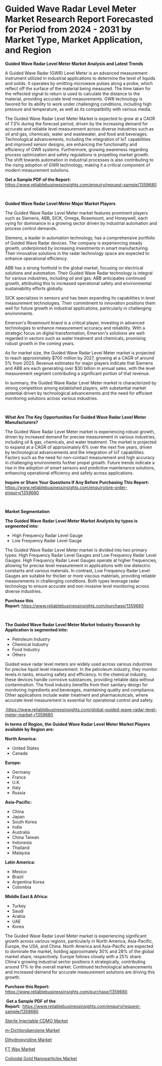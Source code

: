 <p><h1>Guided Wave Radar Level Meter Market Research Report Forecasted for Period from 2024 -  2031 by Market Type, Market Application, and Region</h1></p><p><strong>Guided Wave Radar Level Meter Market Analysis and Latest Trends</strong></p>
<p><p>A Guided Wave Radar (GWR) Level Meter is an advanced measurement instrument utilized in industrial applications to determine the level of liquids and solids. It operates by emitting microwave pulses along a probe, which reflect off the surface of the material being measured. The time taken for the reflected signal to return is used to calculate the distance to the material, providing accurate level measurements. GWR technology is favored for its ability to work under challenging conditions, including high pressure and temperature, as well as its compatibility with various media.</p><p>The Guided Wave Radar Level Meter Market is expected to grow at a CAGR of 7.3% during the forecast period, driven by the increasing demand for accurate and reliable level measurement across diverse industries such as oil and gas, chemicals, water and wastewater, and food and beverages. Technological advancements, including the integration of IoT capabilities and improved sensor designs, are enhancing the functionality and efficiency of GWR systems. Furthermore, growing awareness regarding process optimization and safety regulations is propelling market growth. The shift towards automation in industrial processes is also contributing to the rising adoption of GWR technology, making it a critical component of modern measurement solutions.</p></p>
<p><strong>Get a Sample PDF of the Report:&nbsp;</strong> <a href="https://www.reliablebusinessinsights.com/enquiry/request-sample/1359680?utm_campaign=115&utm_medium=2&utm_source=Github&utm_content=ia&utm_term=05122024&utm_id=guided-wave-radar-level-meter">https://www.reliablebusinessinsights.com/enquiry/request-sample/1359680</a></p>
<p>&nbsp;</p>
<p><strong>Guided Wave Radar Level Meter Major Market Players</strong></p>
<p><p>The Guided Wave Radar Level Meter market features prominent players such as Siemens, ABB, SICK, Omega, Rosemount, and Honeywell, each vying for dominance in a growing sector driven by industrial automation and process control demands.</p><p>Siemens, a leader in automation technology, has a comprehensive portfolio of Guided Wave Radar devices. The company is experiencing steady growth, underpinned by increasing investments in smart manufacturing. Their innovative solutions in the radar technology space are expected to enhance operational efficiency.</p><p>ABB has a strong foothold in the global market, focusing on electrical solutions and automation. Their Guided Wave Radar technology is integral for various industries, including oil and gas. ABB anticipates continued growth, attributing this to increased operational safety and environmental sustainability efforts globally.</p><p>SICK specializes in sensors and has been expanding its capabilities in level measurement technologies. Their commitment to innovation positions them well for future growth in industrial applications, particularly in challenging environments.</p><p>Emerson's Rosemount brand is a critical player, investing in advanced technologies to enhance measurement accuracy and reliability. With a strategic focus on digital transformation, Emerson's solutions are well-regarded in sectors such as water treatment and chemicals, promising robust growth in the coming years.</p><p>As for market size, the Guided Wave Radar Level Meter market is projected to reach approximately $700 million by 2027, growing at a CAGR of around 5% from 2023. Revenue estimates for major players indicate that Siemens and ABB are each generating over $30 billion in annual sales, with the level measurement segment contributing a significant portion of that revenue.</p><p>In summary, the Guided Wave Radar Level Meter market is characterized by strong competition among established players, with substantial market potential driven by technological advancements and the need for efficient monitoring solutions across various industries.</p></p>
<p>&nbsp;</p>
<p><strong>What Are The Key Opportunities For Guided Wave Radar Level Meter Manufacturers?</strong></p>
<p><p>The Guided Wave Radar Level Meter market is experiencing robust growth, driven by increased demand for precise measurement in various industries, including oil & gas, chemicals, and water treatment. The market is projected to expand at a CAGR of approximately 6% over the next five years, driven by technological advancements and the integration of IoT capabilities. Factors such as the need for non-contact measurement and high accuracy in challenging environments further propel growth. Future trends indicate a rise in the adoption of smart sensors and predictive maintenance solutions, enhancing operational efficiency and safety across applications.</p></p>
<p><strong>Inquire or Share Your Questions If Any Before Purchasing This Report:</strong> <a href="https://www.reliablebusinessinsights.com/enquiry/pre-order-enquiry/1359680?utm_campaign=115&utm_medium=2&utm_source=Github&utm_content=ia&utm_term=05122024&utm_id=guided-wave-radar-level-meter">https://www.reliablebusinessinsights.com/enquiry/pre-order-enquiry/1359680</a></p>
<p>&nbsp;</p>
<p><strong>Market Segmentation</strong></p>
<p><strong>The Guided Wave Radar Level Meter Market Analysis by types is segmented into:</strong></p>
<p><ul><li>High Frequency Radar Level Gauge</li><li>Low Frequency Radar Level Gauge</li></ul></p>
<p><p>The Guided Wave Radar Level Meter market is divided into two primary types: High Frequency Radar Level Gauges and Low Frequency Radar Level Gauges. High Frequency Radar Level Gauges operate at higher frequencies, allowing for precise level measurement in applications with low dielectric constants and various materials. In contrast, Low Frequency Radar Level Gauges are suitable for thicker or more viscous materials, providing reliable measurements in challenging conditions. Both types leverage radar technology to ensure accurate and non-invasive level monitoring across diverse industries.</p></p>
<p><strong>Purchase this Report:&nbsp;</strong><a href="https://www.reliablebusinessinsights.com/purchase/1359680?utm_campaign=115&utm_medium=2&utm_source=Github&utm_content=ia&utm_term=05122024&utm_id=guided-wave-radar-level-meter">https://www.reliablebusinessinsights.com/purchase/1359680</a></p>
<p>&nbsp;</p>
<p><strong>The Guided Wave Radar Level Meter Market Industry Research by Application is segmented into:</strong></p>
<p><ul><li>Petroleum Industry</li><li>Chemical Industry</li><li>Food Industry</li><li>Others</li></ul></p>
<p><p>Guided wave radar level meters are widely used across various industries for precise liquid level measurement. In the petroleum industry, they monitor levels in tanks, ensuring safety and efficiency. In the chemical industry, these devices handle corrosive substances, providing reliable data without contamination. The food industry benefits from their sanitary design for monitoring ingredients and beverages, maintaining quality and compliance. Other applications include water treatment and pharmaceuticals, where accurate level measurement is essential for operational control and safety.</p></p>
<p><a href="https://www.reliablebusinessinsights.com/global-guided-wave-radar-level-meter-market-r1359680?utm_campaign=115&utm_medium=2&utm_source=Github&utm_content=ia&utm_term=05122024&utm_id=guided-wave-radar-level-meter">&nbsp;https://www.reliablebusinessinsights.com/global-guided-wave-radar-level-meter-market-r1359680</a></p>
<p><strong>In terms of Region, the Guided Wave Radar Level Meter Market Players available by Region are:</strong></p>
<p>
    <p> <strong> North America: </strong>
        <ul>
            <li>United States</li>
            <li>Canada</li>
        </ul>
        </p> 
    <p> <strong> Europe: </strong>
        <ul>
            <li>Germany</li>
            <li>France</li>
            <li>U.K.</li>
            <li>Italy</li>
            <li>Russia</li>
        </ul>
        </p> 
    <p> <strong> Asia-Pacific: </strong>
        <ul>
            <li>China</li>
            <li>Japan</li>
            <li>South Korea</li>
            <li>India</li>
            <li>Australia</li>
            <li>China Taiwan</li>
            <li>Indonesia</li>
            <li>Thailand</li>
            <li>Malaysia</li>
        </ul>
        </p> 
    <p> <strong> Latin America: </strong>
        <ul>
            <li>Mexico</li>
            <li>Brazil</li>
            <li>Argentina Korea</li>
            <li>Colombia</li>
        </ul>
        </p> 
    <p> <strong> Middle East & Africa: </strong>
        <ul>
            <li>Turkey</li>
            <li>Saudi</li>
            <li>Arabia</li>
            <li>UAE</li>
            <li>Korea</li>
        </ul>
    </p>
    </p>
<p><p>The Guided Wave Radar Level Meter market is experiencing significant growth across various regions, particularly in North America, Asia-Pacific, Europe, the USA, and China. North America and Asia-Pacific are expected to dominate the market, holding approximately 30% and 28% of the global market share, respectively. Europe follows closely with a 25% share. China's growing industrial sector positions it strategically, contributing around 17% to the overall market. Continued technological advancements and increased demand for accurate measurement solutions are driving this growth.</p></p>
<p><strong>Purchase this Report: </strong><a href="https://www.reliablebusinessinsights.com/purchase/1359680?utm_campaign=115&utm_medium=2&utm_source=Github&utm_content=ia&utm_term=05122024&utm_id=guided-wave-radar-level-meter">https://www.reliablebusinessinsights.com/purchase/1359680</a></p>
<p>&nbsp;<strong>Get a Sample PDF of the Report:&nbsp;&nbsp;</strong><a href="https://www.reliablebusinessinsights.com/enquiry/request-sample/1359680?utm_campaign=115&utm_medium=2&utm_source=Github&utm_content=ia&utm_term=05122024&utm_id=guided-wave-radar-level-meter">https://www.reliablebusinessinsights.com/enquiry/request-sample/1359680</a></p>
<p><strong></strong></p>
<p><p><a href="https://issuu.com/reportprime-2/docs/sterile-injectable-cdmo-market-size-2030.pptx?utm_campaign=115&utm_medium=2&utm_source=Github&utm_content=ia&utm_term=05122024&utm_id=guided-wave-radar-level-meter">Sterile Injectable CDMO Market</a></p><p><a href="https://github.com/gerdabatiskzv9/Market-Research-Report-List-1/blob/main/m-dichlorobenzene-market.md?utm_campaign=115&utm_medium=2&utm_source=Github&utm_content=ia&utm_term=05122024&utm_id=guided-wave-radar-level-meter">m-Dichlorobenzene Market</a></p><p><a href="https://www.linkedin.com/pulse/comprehensive-assessment-dihydropyridine-markets-44-cagrfrom-grnhe?utm_campaign=115&utm_medium=2&utm_source=Github&utm_content=ia&utm_term=05122024&utm_id=guided-wave-radar-level-meter">Dihydropyridine Market</a></p><p><a href="https://www.linkedin.com/pulse/ft-wax-market-forecast-insights-growth-factors-132-cagr-through-ekake?utm_campaign=115&utm_medium=2&utm_source=Github&utm_content=ia&utm_term=05122024&utm_id=guided-wave-radar-level-meter">FT Wax Market</a></p><p><a href="https://issuu.com/reportprime-2/docs/colloidal-gold-nanoparticles-market-size-2030.pptx?utm_campaign=115&utm_medium=2&utm_source=Github&utm_content=ia&utm_term=05122024&utm_id=guided-wave-radar-level-meter">Colloidal Gold Nanoparticles Market</a></p></p>